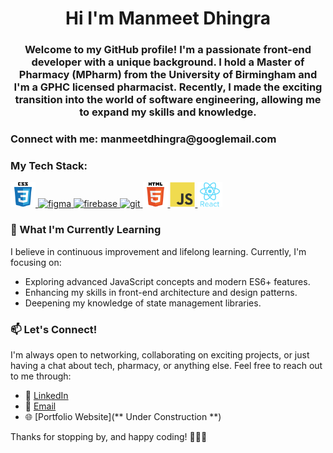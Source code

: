 <h1 align="center">Hi I'm Manmeet Dhingra</h1>
<h3 align="center">Welcome to my GitHub profile! I'm a passionate front-end developer with a unique background. I hold a Master of Pharmacy (MPharm) from the University of Birmingham and I'm a GPHC licensed pharmacist. Recently, I made the exciting transition into the world of software engineering, allowing me to expand my skills and knowledge.</h3>

<h3 align="left">Connect with me: manmeetdhingra@googlemail.com</h3>
<p align="left">
</p>

<h3 align="left">My Tech Stack:</h3>
<p align="left"> <a href="https://www.w3schools.com/css/" target="_blank" rel="noreferrer"> <img src="https://raw.githubusercontent.com/devicons/devicon/master/icons/css3/css3-original-wordmark.svg" alt="css3" width="40" height="40"/> </a> <a href="https://www.figma.com/" target="_blank" rel="noreferrer"> <img src="https://www.vectorlogo.zone/logos/figma/figma-icon.svg" alt="figma" width="40" height="40"/> </a> <a href="https://firebase.google.com/" target="_blank" rel="noreferrer"> <img src="https://www.vectorlogo.zone/logos/firebase/firebase-icon.svg" alt="firebase" width="40" height="40"/> </a> <a href="https://git-scm.com/" target="_blank" rel="noreferrer"> <img src="https://www.vectorlogo.zone/logos/git-scm/git-scm-icon.svg" alt="git" width="40" height="40"/> </a> <a href="https://www.w3.org/html/" target="_blank" rel="noreferrer"> <img src="https://raw.githubusercontent.com/devicons/devicon/master/icons/html5/html5-original-wordmark.svg" alt="html5" width="40" height="40"/> </a> <a href="https://developer.mozilla.org/en-US/docs/Web/JavaScript" target="_blank" rel="noreferrer"> <img src="https://raw.githubusercontent.com/devicons/devicon/master/icons/javascript/javascript-original.svg" alt="javascript" width="40" height="40"/> </a> <a href="https://reactjs.org/" target="_blank" rel="noreferrer"> <img src="https://raw.githubusercontent.com/devicons/devicon/master/icons/react/react-original-wordmark.svg" alt="react" width="40" height="40"/> </a> </p>


### 🌱 What I'm Currently Learning

I believe in continuous improvement and lifelong learning. Currently, I'm focusing on:

- Exploring advanced JavaScript concepts and modern ES6+ features.
- Enhancing my skills in front-end architecture and design patterns.
- Deepening my knowledge of state management libraries.

### 📫 Let's Connect!

I'm always open to networking, collaborating on exciting projects, or just having a chat about tech, pharmacy, or anything else. Feel free to reach out to me through:

- 💬 [LinkedIn](https://www.linkedin.com/in/manmeetdhingra/)
- 📧 [Email](mailto:manmeetdhingra@googlemail.com)
- 🌐 [Portfolio Website](** Under Construction **)

Thanks for stopping by, and happy coding! 👨‍💻✨

